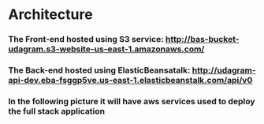 # Architecture

### The Front-end hosted using S3 service: http://bas-bucket-udagram.s3-website-us-east-1.amazonaws.com/

### The Back-end hosted using ElasticBeansatalk: http://udagram-api-dev.eba-fsggp5ve.us-east-1.elasticbeanstalk.com/api/v0

### In the following picture it will have aws services used to deploy the full stack application
